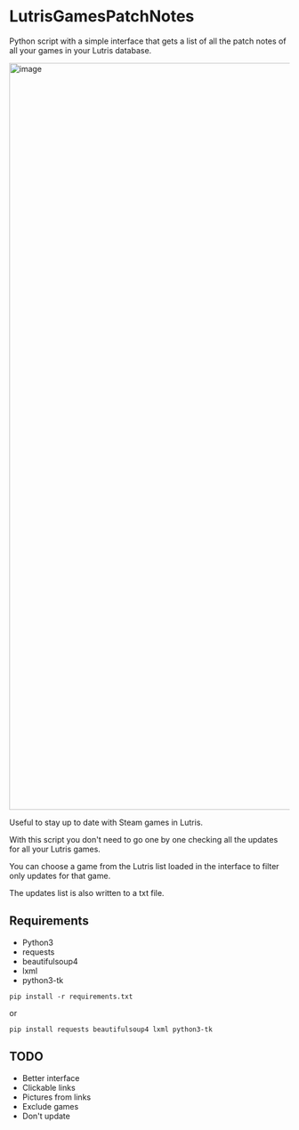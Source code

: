 # LutrisGamesPatchNotes
Python script with a simple interface that gets a list of all the patch notes of all your games in your Lutris database.

<img width="1484" height="1343" alt="image" src="https://github.com/user-attachments/assets/8a23226d-9d07-47f5-b037-46eb5ffe74f8" />

Useful to stay up to date with Steam games in Lutris.

With this script you don't need to go one by one checking all the updates for all your Lutris games.

You can choose a game from the Lutris list loaded in the interface to filter only updates for that game.

The updates list is also written to a txt file.

## Requirements
- Python3
- requests
- beautifulsoup4
- lxml
- python3-tk

```
pip install -r requirements.txt
```
or
```
pip install requests beautifulsoup4 lxml python3-tk
```
## TODO
- Better interface
- Clickable links
- Pictures from links
- Exclude games
- Don't update
